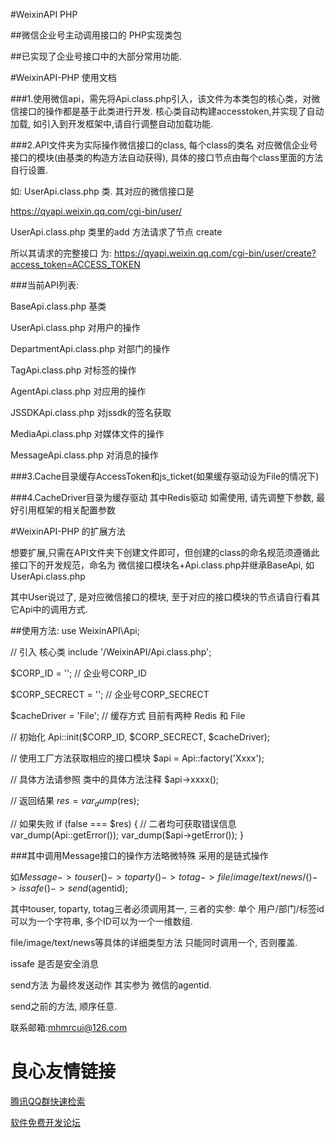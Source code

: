 #WeixinAPI PHP

##微信企业号主动调用接口的 PHP实现类包

##已实现了企业号接口中的大部分常用功能.

#WeixinAPI-PHP 使用文档

###1.使用微信api，需先将Api.class.php引入，该文件为本类包的核心类，对微信接口的操作都是基于此类进行开发. 核心类自动构建accesstoken,并实现了自动加载, 如引入到开发框架中,请自行调整自动加载功能.

###2.API文件夹为实际操作微信接口的class, 每个class的类名 对应微信企业号接口的模块(由基类的构造方法自动获得), 具体的接口节点由每个class里面的方法自行设置.

如: UserApi.class.php 类. 其对应的微信接口是

https://qyapi.weixin.qq.com/cgi-bin/user/

UserApi.class.php 类里的add 方法请求了节点 create 

所以其请求的完整接口 为:
https://qyapi.weixin.qq.com/cgi-bin/user/create?access_token=ACCESS_TOKEN

###当前API列表:

BaseApi.class.php  		基类	

UserApi.class.php 		对用户的操作

DepartmentApi.class.php 对部门的操作

TagApi.class.php 		对标签的操作

AgentApi.class.php 		对应用的操作

JSSDKApi.class.php  	对jssdk的签名获取

MediaApi.class.php  	对媒体文件的操作

MessageApi.class.php 	对消息的操作


###3.Cache目录缓存AccessToken和js_ticket(如果缓存驱动设为File的情况下)

###4.CacheDriver目录为缓存驱动 其中Redis驱动 如需使用, 请先调整下参数, 最好引用框架的相关配置参数

#WeixinAPI-PHP 的扩展方法

想要扩展,只需在API文件夹下创建文件即可，但创建的class的命名规范须遵循此接口下的开发规范，命名为 微信接口模块名+Api.class.php并继承BaseApi, 如UserApi.class.php

其中User说过了, 是对应微信接口的模块, 至于对应的接口模块的节点请自行看其它Api中的调用方式.

##使用方法:
use WeixinAPI\Api;

// 引入 核心类
include '/WeixinAPI/Api.class.php';


$CORP_ID      = '';     // 企业号CORP_ID

$CORP_SECRECT = '';     // 企业号CORP_SECRECT

$cacheDriver  = 'File'; // 缓存方式 目前有两种 Redis 和 File


// 初始化
Api::init($CORP_ID, $CORP_SECRECT, $cacheDriver);


// 使用工厂方法获取相应的接口模块
$api = Api::factory('Xxxx');


// 具体方法请参照 类中的具体方法注释
$api->xxxx();


// 返回结果
$res = var_dump($res);


// 如果失败
if (false === $res) {
    // 二者均可获取错误信息
    var_dump(Api::getError());
    var_dump($api->getError());
}


###其中调用Message接口的操作方法略微特殊 采用的是链式操作

如$Message->touser()->toparty()->totag->file/image/text/news/()->issafe()->send($agentid);

其中touser, toparty, totag三者必须调用其一, 三者的实参: 单个 用户/部门/标签id 可以为一个字符串, 多个ID可以为一个一维数组.

file/image/text/news等具体的详细类型方法 只能同时调用一个, 否则覆盖.

issafe 是否是安全消息

send方法 为最终发送动作 其实参为 微信的agentid.

send之前的方法, 顺序任意.

联系邮箱:mhmrcui@126.com

 # 良心友情链接

[腾讯QQ群快速检索](http://u.720life.cn/s/8cf73f7c)

[软件免费开发论坛](http://u.720life.cn/s/bbb01dc0)